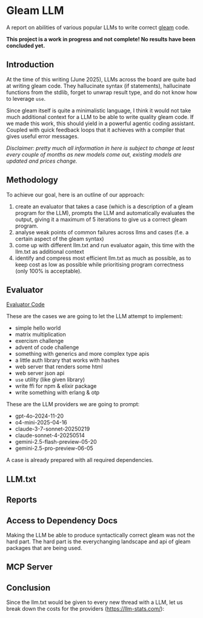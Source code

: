 # Gleam LLM

A report on abilities of various popular LLMs to write correct [gleam](https://gleam.run/) code.

**This project is a work in progress and not complete! No results have been concluded yet.**

## Introduction

At the time of this writing (June 2025), LLMs across the board are quite bad at writing gleam code.
They hallucinate syntax (if statements), hallucinate functions from the stdlib, forget to unwrap result type,
and do not know how to leverage `use`.

Since gleam itself is quite a minimalistic language, I think it would not take much additional context for a
LLM to be able to write quality gleam code. If we made this work, this should yield in a powerful agentic coding
assistant. Coupled with quick feedback loops that it achieves with a compiler that gives useful error messages.

*Disclaimer: pretty much all information in here is subject to change at least every couple of months
as new models come out, existing models are updated and prices change.*

## Methodology

To achieve our goal, here is an outline of our approach:

1. create an evaluator that takes a case (which is a description of a gleam program for the LLM), prompts the LLM
  and automatically evaluates the output, giving it a maximum of 5 iterations to give us a correct gleam program.
2. analyse weak points of common failures across llms and cases (f.e. a certain aspect of the gleam syntax)
3. come up with different llm.txt and run evaluator again, this time with the llm.txt as additional context
4. identify and compress most efficient llm.txt as much as possible, as to keep cost as low as possible while
  prioritising program correctness (only 100% is acceptable).

## Evaluator

[Evaluator Code](./evaluator)

These are the cases we are going to let the LLM attempt to implement:
- simple hello world
- matrix multiplication
- exercism challenge
- advent of code challenge
- something with generics and more complex type apis
- a little auth library that works with hashes
- web server that renders some html
- web server json api
- `use` utility (like given library)
- write ffi for npm & elixir package
- write something with erlang & otp

These are the LLM providers we are going to prompt:
- gpt-4o-2024-11-20
- o4-mini-2025-04-16
- claude-3-7-sonnet-20250219
- claude-sonnet-4-20250514
- gemini-2.5-flash-preview-05-20
- gemini-2.5-pro-preview-06-05

A case is already prepared with all required dependencies.

## LLM.txt

## Reports

## Access to Dependency Docs

Making the LLM be able to produce syntactically correct gleam was not the hard part. The hard part is the everychanging
landscape and api of gleam packages that are being used.

## MCP Server

## Conclusion

Since the llm.txt would be given to every new thread with a LLM, let us break down the costs for the providers (https://llm-stats.com/):
